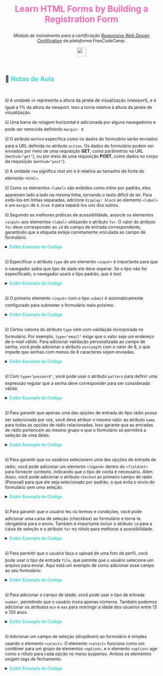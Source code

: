 # <p align="center"><font color='hotpink'><strong>Learn HTML Forms by Building a Registration Form</strong></font></p>

<p align="center"> <i>Módulo de treinamento para a certificação <a href="https://www.freecodecamp.org/learn/2022/responsive-web-design/"><em>Responsive Web Design Certification</em></a> da plataforma FreeCodeCamp</i>.
<p>

<p align="center">
    <img src="https://skillicons.dev/icons?i=html,css,md,vscode,git,github" height="30px">
</p>


<br>

## :memo: <font color='turquoise'><strong>Notas de Aula</strong></font>

<br>

:ballot_box_with_check: A unidade `vh` representa a altura da janela de visualização (viewport), e é igual a 1% da altura da viewport. Isso a torna relativa à altura da janela de visualização.


:ballot_box_with_check: Uma barra de rolagem horizontal é adicionada por alguns navegadores e pode ser removida definindo `margin: 0`


:ballot_box_with_check: O atributo `method` especifica como os dados do formulário serão enviados para a URL definida no atributo `action`. Os dados do formulário podem ser enviados por meio de uma requisição **GET**, como parâmetros na URL (`method="get"`), ou por meio de uma requisição **POST**, como dados no corpo da requisição (`method="post"`).


:ballot_box_with_check: A unidade `rem` significa *root em* e é relativa ao tamanho da fonte do elemento `<html>`.


:ballot_box_with_check: Como os elementos `<label>` são exibidos como *inline* por padrão, eles aparecem lado a lado na mesma linha, tornando o texto difícil de ler. Para exibi-los em linhas separadas, adicione `display: block` ao elemento `<label>` e um `margin` de `0.5rem 0` para separá-los uns dos outros.


:ballot_box_with_check: Seguindo as melhores práticas de acessibilidade, associe os elementos `<input>` aos elementos `<label>` utilizando o atributo `for`. O valor do atributo `for` deve corresponder ao `id` do campo de entrada correspondente, garantindo que a etiqueta esteja corretamente vinculada ao campo de formulário.  


<details>
  <summary><font color='turquoise'><strong>Exibir Exemplo de Código</strong></font></summary>

### :star: <font color='#a90dec'><strong>Exemplo</strong></font> :star:

```html
<label for="email">E-mail:</label>
<input type="email" id="email" name="email">
```

</details>
<br>

:ballot_box_with_check: Especificar o atributo `type` de um elemento `<input>` é importante para que o navegador saiba que tipo de dado ele deve esperar. Se o tipo não for especificado, o navegador usará o tipo padrão, que é *text*.


<details>
  <summary><font color='turquoise'><strong>Exibir Exemplo de Código</strong></font></summary>

### :star: <font color='#a90dec'><strong>Exemplo</strong></font> :star:

```html
<form>
  <label for="name">Nome:</label>
  <input type="text" id="name" name="name" required>

  <label for="surname">Sobrenome:</label>
  <input type="text" id="surname" name="surname" required>

  <label for="email">E-mail:</label>
  <input type="email" id="email" name="email" required>

  <label for="password">Senha:</label>
  <input type="password" id="password" name="password" required>
  
  <button type="submit">Registrar</button>
</form>
```

</details>

<br>

:ballot_box_with_check: O primeiro elemento `<input>` com o tipo `submit` é automaticamente configurado para submeter o formulário mais próximo.


<details>
  <summary><font color='turquoise'><strong>Exibir Exemplo de Código</strong></font></summary>

### :star: <font color='#a90dec'><strong>Exemplo</strong></font> :star:

```html
<form>
  <input type="submit" value="Enviar">
</form>
```
</details>

<br>


:ballot_box_with_check: Certos valores do atributo `type` vêm com validação incorporada no formulário. Por exemplo, `type="email"` exige que o valor seja um endereço de e-mail válido. Para adicionar validação personalizada ao campo de senha, você pode adicionar o atributo `minlength` com o valor de 8, o que impede que senhas com menos de 8 caracteres sejam enviadas.


<details>
  <summary><font color='turquoise'><strong>Exibir Exemplo de Código</strong></font></summary>

### :star: <font color='#a90dec'><strong>Exemplo</strong></font> :star:

```html
<form>
  <fieldset>
    <legend>Informações de Contato</legend>
    <label for="email">E-mail:</label>
    <input type="email" id="email" name="email" required>

    <label for="password">Senha:</label>
    <input type="password" id="password" name="password" required minlength="8">

  </fieldset>

  <input type="submit" value="Enviar">
</form>
```  

</details>

<br>


:ballot_box_with_check: Com `type="password"`, você pode usar o atributo `pattern` para definir uma expressão regular que a senha deve corresponder para ser considerada válida.


<details>
  <summary><font color='turquoise'><strong>Exibir Exemplo de Código</strong></font></summary>

### :star: <font color='#a90dec'><strong>Exemplo</strong></font> :star:

Se você quiser que a senha tenha pelo menos uma letra maiúscula, uma letra minúscula, um número e um caractere especial, você pode usar o seguinte padrão:

```html
<form>
  <fieldset>
    <label for="password">Senha:</label>
    <input type="password" id="password" name="password" required minlength="8" 
           pattern="(?=.*[a-z])(?=.*[A-Z])(?=.*\d)(?=.*[@$!%*?&])[A-Za-z\d@$!%*?&]{8,}" 
           title="A senha deve ter pelo menos 8 caracteres,
                uma letra maiúscula, 
                uma letra minúscula,
                um número,
                um caractere especial.">
  </fieldset>
</form>
```

Neste exemplo, o padrão exige que a senha tenha:

- Pelo menos 8 caracteres.
- Pelo menos uma letra minúscula.
- Pelo menos uma letra maiúscula.
- Pelo menos um número.
- Pelo menos um caractere especial, como `@$!%*?&`.  

O atributo `title` fornece uma mensagem de erro personalizada para o usuário caso a senha não atenda ao padrão.

</details>

<br>

:ballot_box_with_check: Para garantir que apenas uma das opções de entrada do tipo rádio possa ser selecionada por vez, você deve atribuir o mesmo valor ao atributo `name` para todas as opções de rádio relacionadas. Isso garante que as entradas de rádio pertencem ao mesmo grupo e que o formulário só permitirá a seleção de uma delas.


<details>
  <summary><font color='turquoise'><strong>Exibir Exemplo de Código</strong></font></summary>

### :star: <font color='#a90dec'><strong>Exemplo</strong></font> :star:

```html
<form>
  <fieldset>
    <legend>Escolha o Tipo de Conta</legend>
    
    <label for="personal">Pessoal</label>
    <input type="radio" id="personal" name="account-type" value="personal">

    <label for="business">Negócios</label>
    <input type="radio" id="business" name="account-type" value="business">
  </fieldset>

  <input type="submit" value="Enviar">
</form>
```

Ao atribuir `name="account-type"` aos dois inputs de rádio, o formulário agora garante que apenas uma das opções possa ser selecionada ao mesmo tempo.

</details>

<br>

:ballot_box_with_check: Para garantir que os usuários selecionem uma das opções de entrada de rádio, você pode adicionar um elemento `<legend>` dentro do `<fieldset>` para fornecer contexto, indicando que o tipo de conta é necessário. Além disso, você pode adicionar o atributo `checked` ao primeiro campo de rádio (Pessoal) para que ele seja selecionado por padrão, o que evita o envio do formulário sem uma seleção.


<details>
  <summary><font color='turquoise'><strong>Exibir Exemplo de Código</strong></font></summary>

### :star: <font color='#a90dec'><strong>Exemplo</strong></font> :star:

```html
<form>
  <fieldset>
    <legend>Escolha o Tipo de Conta (obrigatório)</legend>
    
    <label for="personal">Pessoal</label>
    <input type="radio" id="personal" name="account-type" value="personal" checked>

    <label for="business">Negócios</label>
    <input type="radio" id="business" name="account-type" value="business">
  </fieldset>

</form>
```

- **Legenda (legend)**: A legenda "Escolha o Tipo de Conta (obrigatório)" fornece contexto para os usuários sobre a exigência de seleção.
- **Atributo `checked`**: O atributo `checked` foi adicionado ao campo de rádio "Pessoal" para garantir que uma opção seja selecionada por padrão ao enviar o formulário. 

</details>

<br>

:ballot_box_with_check: Para garantir que o usuário leu os termos e condições, você pode adicionar uma caixa de seleção (checkbox) ao formulário e torná-la obrigatória para o envio. Também é importante incluir o atributo `id` para a caixa de seleção e o atributo `for` no rótulo para melhorar a acessibilidade.


<details>
  <summary><font color='turquoise'><strong>Exibir Exemplo de Código</strong></font></summary>

### :star: <font color='#a90dec'><strong>Exemplo</strong></font> :star:

```html
<form>
  <fieldset>
    <label for="terms-and-conditions">
      <input type="checkbox" id="terms-and-conditions" name="terms-and-conditions" required>
      Eu li e concordo com os Termos e Condições
    </label>
  </fieldset>
</form>
```

- **Checkbox**: A caixa de seleção foi adicionada, com o atributo `required` para garantir que o usuário não possa enviar o formulário sem concordar com os termos.
- **Atributo `id`**: A caixa de seleção recebe o `id="terms-and-conditions"`.
- **Atributo `for`**: O elemento `<label>` usa o `for="terms-and-conditions"`, que vincula o rótulo à caixa de seleção.

</details>

<br>

:ballot_box_with_check: Para permitir que o usuário faça o upload de uma foto de perfil, você pode usar o tipo de entrada `file`, que permite que o usuário selecione um arquivo para enviar. Aqui está um exemplo de como adicionar esse campo ao seu formulário:


<details>
  <summary><font color='turquoise'><strong>Exibir Exemplo de Código</strong></font></summary>

### :star: <font color='#a90dec'><strong>Exemplo</strong></font> :star:

```html
<form>
  <fieldset>
    <label for="profile-picture">Upload de uma foto de perfil:</label>
    <input type="file" id="profile-picture" name="profile-picture">
  </fieldset>

  <input type="submit" value="Enviar">
</form>
```

- **Tipo `file`**: O input com `type="file"` permite que o usuário escolha um arquivo para fazer o upload.
- **Rótulo**: O texto "Upload de uma foto de perfil" foi adicionado para indicar claramente o propósito do campo.
- **Atributo `id`**: O campo de upload recebe o `id="profile-picture"` para a associação com o rótulo (`for="profile-picture"`).

</details>

<br>

:ballot_box_with_check: Para adicionar o campo de idade, você pode usar o tipo de entrada `number`, permitindo que o usuário insira apenas números. Também podemos adicionar os atributos `min` e `max` para restringir a idade dos usuários entre 13 e 120 anos.


<details>
  <summary><font color='turquoise'><strong>Exibir Exemplo de Código</strong></font></summary>

### :star: <font color='#a90dec'><strong>Exemplo</strong></font> :star:

```html
<form>
  <fieldset>
    <label for="age">Digite sua idade (anos):</label>
    <input type="number" id="age" name="age" min="13" max="120" required>
  </fieldset>

  <input type="submit" value="Enviar">
</form>
```

- **Campo de idade**: O campo de entrada para a idade usa o tipo `number`, com os atributos `min="13"` e `max="120"`, para garantir que a idade esteja dentro do intervalo válido.
- **Rótulo**: O texto "Digite sua idade (anos)" é adicionado para informar o usuário sobre o campo.
- **Atributos `min` e `max`**: Restringem a idade dos usuários para não ser inferior a 13 e não superior a 120 anos.

</details>

<br>

:ballot_box_with_check: Adicionar um campo de seleção (dropdown) ao formulário é simples usando o elemento `<select>`. O elemento `<select>` funciona como um contêiner para um grupo de elementos `<option>`, e o elemento `<option>` age como o rótulo para cada opção no menu suspenso. Ambos os elementos exigem tags de fechamento.


<details>
  <summary><font color='turquoise'><strong>Exibir Exemplo de Código</strong></font></summary>

### :star: <font color='#a90dec'><strong>Exemplo</strong></font> :star:

```html
<form>
  <fieldset>
    <label for="user-role">Selecione o cargo:</label>
    <select id="user-role" name="user-role" required>
      <option value="admin">Administrador</option>
      <option value="editor">Editor</option>
      <option value="viewer">Visualizador</option>
    </select>
  </fieldset>

  <input type="submit" value="Enviar">
</form>
```

- **Elemento `<select>`**: O `<select>` cria o menu suspenso.
- **Elementos `<option>`**: Cada `<option>` define uma escolha dentro do menu suspenso, com o valor correspondente atribuído ao atributo `value`.
- **Rótulo para o campo de seleção**: "Selecione o cargo" foi adicionado como rótulo para o dropdown.

</details>